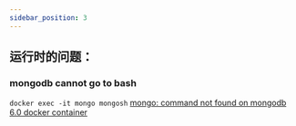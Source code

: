 ```yaml
---
sidebar_position: 3
---
```


## 运行时的问题：

### mongodb cannot go to bash
`docker exec -it mongo mongosh`
[mongo: command not found on mongodb 6.0 docker container](https://stackoverflow.com/questions/73582703/mongo-command-not-found-on-mongodb-6-0-docker-container)